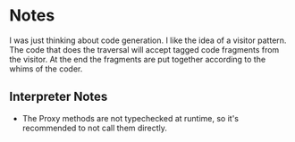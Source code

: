 # Notes

I was just thinking about code generation. I like the idea of a visitor pattern. The code that
does the traversal will accept tagged code fragments from the visitor. At the end the fragments
are put together according to the whims of the coder.

## Interpreter Notes

* The Proxy methods are not typechecked at runtime, so it's recommended to not call
them directly.
